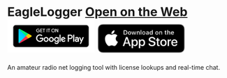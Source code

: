# EagleLogger <a href="https://eaglelogger.com">Open on the Web</a> <a href=""><img src="https://github.com/kevashcraft/EagleLogger/raw/master/res/play-store.png?raw=true" width="200" /></a> <a href=""><img src="https://github.com/kevashcraft/EagleLogger/raw/master/res/app-store.svg?raw=true" width="200" /></a>
An amateur radio net logging tool with license lookups and real-time chat.






